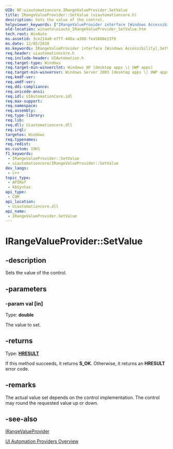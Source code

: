 ```yaml
---
UID: NF:uiautomationcore.IRangeValueProvider.SetValue
title: IRangeValueProvider::SetValue (uiautomationcore.h)
description: Sets the value of the control.
helpviewer_keywords: ["IRangeValueProvider interface [Windows Accessibility]","SetValue method","IRangeValueProvider.SetValue","IRangeValueProvider::SetValue","SetValue","SetValue method [Windows Accessibility]","SetValue method [Windows Accessibility]","IRangeValueProvider interface","uiauto.uiauto_IRangeValueProvider_SetValue","uiauto_IRangeValueProvider_SetValue","uiautomationcore/IRangeValueProvider::SetValue","winauto.uiauto_IRangeValueProvider_SetValue"]
old-location: winauto\uiauto_IRangeValueProvider_SetValue.htm
tech.root: WinAuto
ms.assetid: 3ce214a0-e7ff-440a-a308-fea5608e13f0
ms.date: 12/05/2018
ms.keywords: IRangeValueProvider interface [Windows Accessibility],SetValue method, IRangeValueProvider.SetValue, IRangeValueProvider::SetValue, SetValue, SetValue method [Windows Accessibility], SetValue method [Windows Accessibility],IRangeValueProvider interface, uiauto.uiauto_IRangeValueProvider_SetValue, uiauto_IRangeValueProvider_SetValue, uiautomationcore/IRangeValueProvider::SetValue, winauto.uiauto_IRangeValueProvider_SetValue
req.header: uiautomationcore.h
req.include-header: UIAutomation.h
req.target-type: Windows
req.target-min-winverclnt: Windows XP [desktop apps \| UWP apps]
req.target-min-winversvr: Windows Server 2003 [desktop apps \| UWP apps]
req.kmdf-ver: 
req.umdf-ver: 
req.ddi-compliance: 
req.unicode-ansi: 
req.idl: UIAutomationCore.idl
req.max-support: 
req.namespace: 
req.assembly: 
req.type-library: 
req.lib: 
req.dll: Uiautomationcore.dll
req.irql: 
targetos: Windows
req.typenames: 
req.redist: 
ms.custom: 19H1
f1_keywords:
 - IRangeValueProvider::SetValue
 - uiautomationcore/IRangeValueProvider::SetValue
dev_langs:
 - c++
topic_type:
 - APIRef
 - kbSyntax
api_type:
 - COM
api_location:
 - Uiautomationcore.dll
api_name:
 - IRangeValueProvider.SetValue
---
```


# IRangeValueProvider::SetValue


## -description

Sets the value of the control.

## -parameters

### -param val [in]

Type: <b>double</b>

The value to set.

## -returns

Type: <b><a href="/windows/desktop/WinProg/windows-data-types">HRESULT</a></b>

If this method succeeds, it returns <b>S_OK</b>. Otherwise, it returns an <b>HRESULT</b> error code.

## -remarks

The actual value set depends on the control implementation. The control may round the requested value up or down.

## -see-also

<a href="/windows/desktop/api/uiautomationcore/nn-uiautomationcore-irangevalueprovider">IRangeValueProvider</a>



<a href="/windows/desktop/WinAuto/uiauto-providersoverview">UI Automation Providers Overview</a>